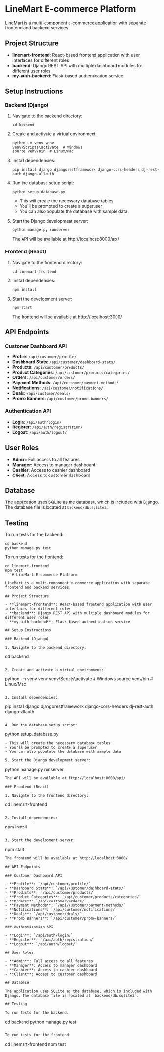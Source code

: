 # LineMart E-commerce Platform

LineMart is a multi-component e-commerce application with separate frontend and backend services.

## Project Structure

- **linemart-frontend**: React-based frontend application with user interfaces for different roles
- **backend**: Django REST API with multiple dashboard modules for different user roles
- **my-auth-backend**: Flask-based authentication service

## Setup Instructions

### Backend (Django)

1. Navigate to the backend directory:
   ```
   cd backend
   ```

2. Create and activate a virtual environment:
   ```
   python -m venv venv
   venv\Scripts\activate  # Windows
   source venv/bin  # Linux/Mac
   ```

3. Install dependencies:
   ```
   pip install django djangorestframework django-cors-headers dj-rest-auth django-allauth
   ```

4. Run the database setup script:
   ```
   python setup_database.py
   ```
   - This will create the necessary database tables
   - You'll be prompted to create a superuser
   - You can also populate the database with sample data

5. Start the Django development server:
   ```
   python manage.py runserver
   ```
   The API will be available at http://localhost:8000/api/

### Frontend (React)

1. Navigate to the frontend directory:
   ```
   cd linemart-frontend
   ```

2. Install dependencies:
   ```
   npm install
   ```

3. Start the development server:
   ```
   npm start
   ```
   The frontend will be available at http://localhost:3000/

## API Endpoints

### Customer Dashboard API

- **Profile**: `/api/customer/profile/`
- **Dashboard Stats**: `/api/customer/dashboard-stats/`
- **Products**: `/api/customer/products/`
- **Product Categories**: `/api/customer/products/categories/`
- **Orders**: `/api/customer/orders/`
- **Payment Methods**: `/api/customer/payment-methods/`
- **Notifications**: `/api/customer/notifications/`
- **Deals**: `/api/customer/deals/`
- **Promo Banners**: `/api/customer/promo-banners/`

### Authentication API

- **Login**: `/api/auth/login/`
- **Register**: `/api/auth/registration/`
- **Logout**: `/api/auth/logout/`

## User Roles

- **Admin**: Full access to all features
- **Manager**: Access to manager dashboard
- **Cashier**: Access to cashier dashboard
- **Client**: Access to customer dashboard

## Database

The application uses SQLite as the database, which is included with Django. The database file is located at `backend/db.sqlite3`.

## Testing

To run tests for the backend:
```
cd backend
python manage.py test
```

To run tests for the frontend:
```
cd linemart-frontend
npm test
```# LineMart E-commerce Platform

LineMart is a multi-component e-commerce application with separate frontend and backend services.

## Project Structure

- **linemart-frontend**: React-based frontend application with user interfaces for different roles
- **backend**: Django REST API with multiple dashboard modules for different user roles
- **my-auth-backend**: Flask-based authentication service

## Setup Instructions

### Backend (Django)

1. Navigate to the backend directory:
   ```
   cd backend
   ```

2. Create and activate a virtual environment:
   ```
   python -m venv venv
   venv\Scripts\activate  # Windows
   source venv/bin  # Linux/Mac
   ```

3. Install dependencies:
   ```
   pip install django djangorestframework django-cors-headers dj-rest-auth django-allauth
   ```

4. Run the database setup script:
   ```
   python setup_database.py
   ```
   - This will create the necessary database tables
   - You'll be prompted to create a superuser
   - You can also populate the database with sample data

5. Start the Django development server:
   ```
   python manage.py runserver
   ```
   The API will be available at http://localhost:8000/api/

### Frontend (React)

1. Navigate to the frontend directory:
   ```
   cd linemart-frontend
   ```

2. Install dependencies:
   ```
   npm install
   ```

3. Start the development server:
   ```
   npm start
   ```
   The frontend will be available at http://localhost:3000/

## API Endpoints

### Customer Dashboard API

- **Profile**: `/api/customer/profile/`
- **Dashboard Stats**: `/api/customer/dashboard-stats/`
- **Products**: `/api/customer/products/`
- **Product Categories**: `/api/customer/products/categories/`
- **Orders**: `/api/customer/orders/`
- **Payment Methods**: `/api/customer/payment-methods/`
- **Notifications**: `/api/customer/notifications/`
- **Deals**: `/api/customer/deals/`
- **Promo Banners**: `/api/customer/promo-banners/`

### Authentication API

- **Login**: `/api/auth/login/`
- **Register**: `/api/auth/registration/`
- **Logout**: `/api/auth/logout/`

## User Roles

- **Admin**: Full access to all features
- **Manager**: Access to manager dashboard
- **Cashier**: Access to cashier dashboard
- **Client**: Access to customer dashboard

## Database

The application uses SQLite as the database, which is included with Django. The database file is located at `backend/db.sqlite3`.

## Testing

To run tests for the backend:
```
cd backend
python manage.py test
```

To run tests for the frontend:
```
cd linemart-frontend
npm test
```